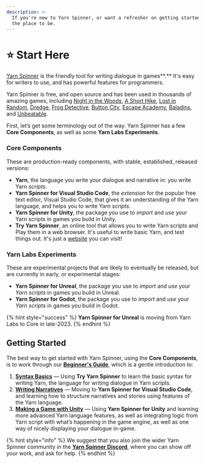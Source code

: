 ```yaml
---
description: >-
  If you're new to Yarn Spinner, or want a refresher on getting started, this is
  the place to be.
---
```


# ⭐ Start Here

[Yarn Spinner](https://yarnspinner.dev) is the friendly tool for writing dialogue in games**.** It's easy for writers to use, and has powerful features for programmers.&#x20;

Yarn Spinner is free, and open source and has been used in thousands of amazing games, including [Night in the Woods](http://nightinthewoods.com), [A Short Hike](https://ashorthike.com), [Lost in Random](https://www.ea.com/en-au/games/lost-in-random), [Dredge](https://www.dredge.game), [Frog Detective](https://frogdetective.net), [Button City](https://www.buttoncitygame.com), [Escape Academy](https://escapeacademygame.com/en), [Baladins](https://www.baladinsgame.com), and [Unbeatable](https://www.unbeatablegame.com).

First, let’s get some terminology out of the way. Yarn Spinner has a few **Core Components**, as well as some **Yarn Labs Experiments**.&#x20;

### Core Components

These are production-ready components, with stable, established, released versions:

* **Yarn**, the language you write your dialogue and narrative in: you write Yarn _scripts_.
* **Yarn Spinner for Visual Studio Code**, the _extension_ for the popular free text editor, Visual Studio Code, that gives it an understanding of the Yarn language, and helps you to write Yarn _scripts_.
* **Yarn Spinner for Unity**, the package you use to _import_ and _use_ your Yarn scripts in games you build in Unity.
* **Try Yarn Spinner**, an online tool that allows you to write Yarn scripts and Play them in a web browser. It's useful to write basic Yarn, and test things out. It's just a [website](https://try.yarnspinner.dev) you can visit!

### Yarn Labs Experiments

These are experimental projects that are likely to eventually be released, but are currently in early, or experimental stages:

* **Yarn Spinner for Unreal**, the package you use to _import_ and _use_ your _Yarn scripts_ in games you build in Unreal.
* **Yarn Spinner for Godot**, the package you use to _import_ and _use_ your _Yarn scripts_ in games you build in Godot.

{% hint style="success" %}
**Yarn Spinner for Unreal** is moving from Yarn Labs to Core in late-2023.
{% endhint %}

## Getting Started

The best way to get started with Yarn Spinner, using the **Core Components**, is to work through our [**Beginner's Guide**](https://app.gitbook.com/o/-MUzdrP-qDd2PGa85Yan/s/-MUzduXovTOfMmBpZ0Wi/\~/changes/120/beginners-guide), which is a gentle introduction to:

1. [**Syntax Basics**](beginners-guide/syntax-basics.md) — Using **Try Yarn Spinner** to learn the basic syntax for writing Yarn, the language for writing dialogue in Yarn scripts.&#x20;
2. [**Writing Narratives**](beginners-guide/writing-narratives.md)  — Moving to **Yarn Spinner for Visual Studio Code**, and learning how to structure narratives and stories using features of the Yarn language.
3. [**Making a Game with Unity**](beginners-guide/making-a-game.md) — Using **Yarn Spinner for Unity** and learning more advanced Yarn language features, as well as integrating logic from Yarn script with what’s happening in the game engine, as well as one way of nicely displaying your dialogue in-game.

{% hint style="info" %}
We suggest that you also join the wider Yarn Spinner community in the [**Yarn Spinner Discord**](https://discord.gg/yarnspinner), where you can show off your work, and ask for help.
{% endhint %}

